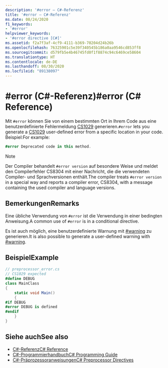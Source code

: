 ```yaml
---
description: '#error – C#-Referenz'
title: '#error – C#-Referenz'
ms.date: 08/24/2020
f1_keywords:
- '#error'
helpviewer_keywords:
- '#error directive [C#]'
ms.assetid: f2a7f3af-4cf9-4111-b369-70204d24b26b
ms.openlocfilehash: 76325901c5e39f340545b186a0aa9546cd853ff8
ms.sourcegitcommit: d579fb5e4b46745fd0f1f8874c94c6469ce58604
ms.translationtype: HT
ms.contentlocale: de-DE
ms.lasthandoff: 08/30/2020
ms.locfileid: "89138097"
---
```

# <a name="error-c-reference"></a><span data-ttu-id="72995-103">#error (C#-Referenz)</span><span class="sxs-lookup"><span data-stu-id="72995-103">#error (C# Reference)</span></span>

<span data-ttu-id="72995-104">Mit `#error` können Sie von einem bestimmten Ort in Ihrem Code aus eine benutzerdefinierte Fehlermeldung [CS1029](../compiler-messages/cs1029.md) generieren.</span><span class="sxs-lookup"><span data-stu-id="72995-104">`#error` lets you generate a [CS1029](../compiler-messages/cs1029.md) user-defined error from a specific location in your code.</span></span> <span data-ttu-id="72995-105">Beispiel:</span><span class="sxs-lookup"><span data-stu-id="72995-105">For example:</span></span>

```csharp
#error Deprecated code in this method.
```

> [!NOTE]
> <span data-ttu-id="72995-106">Der Compiler behandelt `#error version` auf besondere Weise und meldet den Compilerfehler CS8304 mit einer Nachricht, die die verwendeten Compiler- und Sprachversionen enthält.</span><span class="sxs-lookup"><span data-stu-id="72995-106">The compiler treats `#error version` in a special way and reports a compiler error, CS8304, with a message containing the used compiler and language versions.</span></span>

## <a name="remarks"></a><span data-ttu-id="72995-107">Bemerkungen</span><span class="sxs-lookup"><span data-stu-id="72995-107">Remarks</span></span>

<span data-ttu-id="72995-108">Eine übliche Verwendung von `#error` ist die Verwendung in einer bedingten Anweisung.</span><span class="sxs-lookup"><span data-stu-id="72995-108">A common use of `#error` is in a conditional directive.</span></span>

<span data-ttu-id="72995-109">Es ist auch möglich, eine benutzerdefinierte Warnung mit [#warning](./preprocessor-warning.md) zu generieren.</span><span class="sxs-lookup"><span data-stu-id="72995-109">It is also possible to generate a user-defined warning with [#warning](./preprocessor-warning.md).</span></span>

## <a name="example"></a><span data-ttu-id="72995-110">Beispiel</span><span class="sxs-lookup"><span data-stu-id="72995-110">Example</span></span>

```csharp
// preprocessor_error.cs
// CS1029 expected
#define DEBUG
class MainClass
{
    static void Main()
    {
#if DEBUG
#error DEBUG is defined
#endif
    }
}
```

## <a name="see-also"></a><span data-ttu-id="72995-111">Siehe auch</span><span class="sxs-lookup"><span data-stu-id="72995-111">See also</span></span>

- [<span data-ttu-id="72995-112">C#-Referenz</span><span class="sxs-lookup"><span data-stu-id="72995-112">C# Reference</span></span>](../index.md)
- [<span data-ttu-id="72995-113">C#-Programmierhandbuch</span><span class="sxs-lookup"><span data-stu-id="72995-113">C# Programming Guide</span></span>](../../programming-guide/index.md)
- [<span data-ttu-id="72995-114">C#-Präprozessoranweisungen</span><span class="sxs-lookup"><span data-stu-id="72995-114">C# Preprocessor Directives</span></span>](./index.md)
